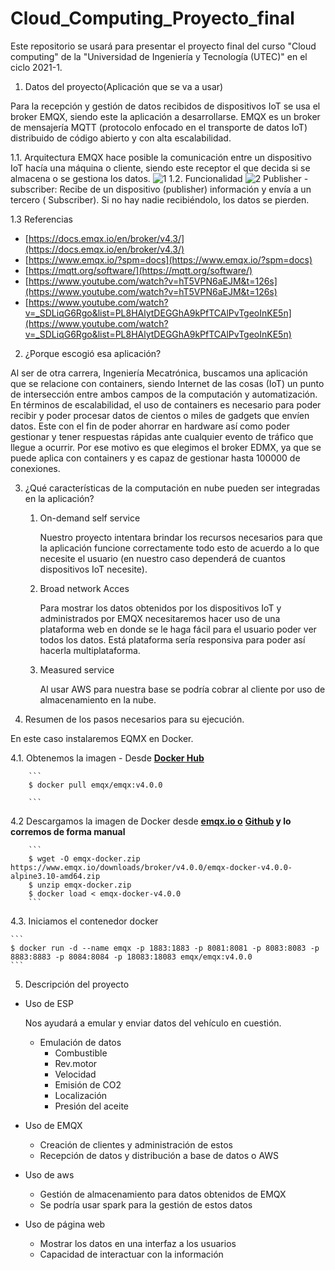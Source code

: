 # Cloud_Computing_Proyecto_final
Este repositorio se usará para presentar el proyecto final del curso "Cloud computing" de la "Universidad de Ingeniería y Tecnología (UTEC)" en el ciclo 2021-1.
1. Datos del proyecto(Aplicación que se va a usar)

Para la recepción y gestión de datos recibidos de dispositivos IoT se usa el broker EMQX, siendo este la aplicación a desarrollarse. EMQX es un broker de mensajería MQTT (protocolo enfocado en el transporte de datos IoT) distribuido de código abierto y con alta escalabilidad.

1.1. Arquitectura
    EMQX hace posible la comunicación entre un dispositivo IoT hacía una máquina o cliente, siendo este receptor el que decida si se almacena o se gestiona los datos.
![1](https://user-images.githubusercontent.com/40177903/124541985-2b16d580-dde8-11eb-9835-58f4bc264d64.png)
1.2. Funcionalidad
![2](https://user-images.githubusercontent.com/40177903/124541995-310cb680-dde8-11eb-835f-8232cd5148c9.png)
    Publisher - subscriber: Recibe de un dispositivo (publisher) información y envía a un tercero ( Subscriber). Si no hay nadie recibiéndolo, los datos se pierden.

1.3 Referencias
- [https://docs.emqx.io/en/broker/v4.3/](https://docs.emqx.io/en/broker/v4.3/)
- [https://www.emqx.io/?spm=docs](https://www.emqx.io/?spm=docs)
- [https://mqtt.org/software/](https://mqtt.org/software/)
- [https://www.youtube.com/watch?v=hT5VPN6aEJM&t=126s](https://www.youtube.com/watch?v=hT5VPN6aEJM&t=126s)
- [https://www.youtube.com/watch?v=_SDLiqG6Rgo&list=PL8HAlytDEGGhA9kPfTCAlPvTgeoInKE5n](https://www.youtube.com/watch?v=_SDLiqG6Rgo&list=PL8HAlytDEGGhA9kPfTCAlPvTgeoInKE5n)
2. ¿Porque  escogió  esa  aplicación? 

Al ser de otra carrera, Ingeniería Mecatrónica, buscamos una aplicación que se relacione con containers, siendo Internet de las cosas (IoT) un punto de intersección entre ambos campos de la computación y automatización. En términos de escalabilidad, el uso de containers es necesario para poder recibir y poder procesar datos de cientos o miles de gadgets que envíen datos. Este con el fin de poder ahorrar en hardware así como poder gestionar y tener respuestas rápidas ante cualquier evento de tráfico que llegue a ocurrir. Por ese motivo es que elegimos el broker EDMX, ya que se puede aplica con containers y es capaz de gestionar hasta 100000 de conexiones.

3. ¿Qué  características  de  la  computación  en  nube pueden ser integradas en la aplicación? 
    1. On-demand self service

        Nuestro proyecto intentara brindar los recursos necesarios para que la aplicación funcione correctamente todo esto de acuerdo a lo que necesite el usuario (en nuestro caso dependerá de cuantos dispositivos IoT necesite).  

    2. Broad network Acces

        Para mostrar los datos obtenidos por los dispositivos IoT y administrados por EMQX necesitaremos hacer uso de una plataforma web en donde se le haga fácil para el usuario poder ver todos los datos. Está plataforma sería responsiva para poder así hacerla multiplataforma.

    3. Measured service

        Al usar AWS para nuestra base se podría cobrar al cliente por uso de almacenamiento en la nube.

4. Resumen de los pasos necesarios para su ejecución.

En este caso instalaremos EQMX en Docker.

4.1. Obtenemos la imagen
    - Desde **[Docker Hub](https://hub.docker.com/r/emqx/emqx)**

        ```
        $ docker pull emqx/emqx:v4.0.0

        ```
4.2 Descargamos la imagen de Docker desde **[emqx.io o](https://www.emqx.io/downloads/broker?osType=Linux)** **[Github](https://github.com/emqx/emqx/releases) y lo corremos de forma manual**

        ```
        $ wget -O emqx-docker.zip https://www.emqx.io/downloads/broker/v4.0.0/emqx-docker-v4.0.0-alpine3.10-amd64.zip
        $ unzip emqx-docker.zip
        $ docker load < emqx-docker-v4.0.0
        ```

4.3. Iniciamos el contenedor docker

    ```
    $ docker run -d --name emqx -p 1883:1883 -p 8081:8081 -p 8083:8083 -p 8883:8883 -p 8084:8084 -p 18083:18083 emqx/emqx:v4.0.0
    ```
 
5. Descripción del proyecto
- Uso de ESP

    Nos ayudará a emular y enviar datos del vehículo en cuestión.

    - Emulación de datos
        - Combustible
        - Rev.motor
        - Velocidad
        - Emisión de CO2
        - Localización
        - Presión del aceite
- Uso de EMQX
    - Creación de clientes y administración de estos
    - Recepción de datos y distribución a base de datos o AWS
- Uso de aws
    - Gestión de almacenamiento para datos obtenidos de EMQX
    - Se podría usar spark para la gestión de estos datos
- Uso de página web
    - Mostrar los datos en una interfaz a los usuarios
    - Capacidad de interactuar con la información

